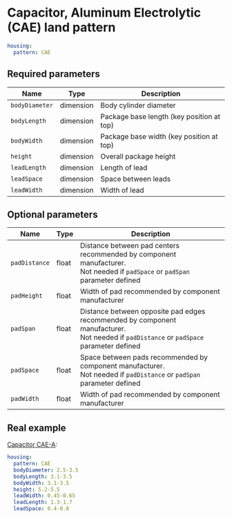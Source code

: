 Capacitor, Aluminum Electrolytic (CAE) land pattern
===================================================

```yaml
housing:
  pattern: CAE
```

<!--<center><img src="/img/doc/patterns/cae.svg" width="60%" alt="CAE Package"></center>-->

Required parameters
-------------------

| Name | Type | Description |
|------|------|-------------|
| `bodyDiameter` | dimension | Body cylinder diameter |
| `bodyLength` | dimension | Package base length (key position at top) |
| `bodyWidth` | dimension | Package base width (key position at top) |
| `height` | dimension | Overall package height |
| `leadLength` | dimension | Length of lead |
| `leadSpace` | dimension | Space between leads |
| `leadWidth` | dimension | Width of lead |

Optional parameters
-------------------

| Name | Type | Description |
|------|------|-------------|
| `padDistance` | float | Distance between pad centers recommended by component manufacturer.<br/>Not needed if `padSpace` or `padSpan` parameter defined |
| `padHeight` | float | Width of pad recommended by component manufacturer |
| `padSpan` | float | Distance between opposite pad edges recommended by component manufacturer.<br/>Not needed if `padDistance` or `padSpace` parameter defined |
| `padSpace` | float | Space between pads recommended by component manufacturer.<br/>Not needed if `padDistance` or `padSpan` parameter defined |
| `padWidth` | float | Width of pad recommended by component manufacturer |

Real example
------------

<a class="ext" href="https://github.com/qeda/library/blob/master/capacitor/cae-a.yaml" target="_blank">Capacitor CAE-A</a><!--_-->:

```yaml
housing:
  pattern: CAE
  bodyDiameter: 2.5-3.5
  bodyLength: 3.1-3.5
  bodyWidth: 3.1-3.5
  height: 5.2-5.5
  leadWidth: 0.45-0.65
  leadLength: 1.3-1.7
  leadSpace: 0.4-0.8
```
